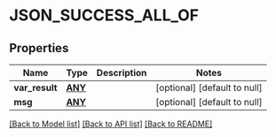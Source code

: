 # JSON_SUCCESS_ALL_OF

## Properties
Name | Type | Description | Notes
------------ | ------------- | ------------- | -------------
**var_result** | [**ANY**](.md) |  | [optional] [default to null]
**msg** | [**ANY**](.md) |  | [optional] [default to null]

[[Back to Model list]](../README.md#documentation-for-models) [[Back to API list]](../README.md#documentation-for-api-endpoints) [[Back to README]](../README.md)



